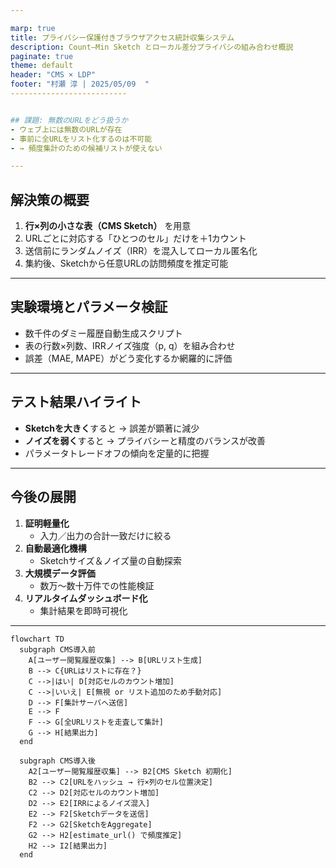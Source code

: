 ```yaml
---

marp: true
title: プライバシー保護付きブラウザアクセス統計収集システム  
description: Count–Min Sketch とローカル差分プライバシの組み合わせ概説
paginate: true
theme: default
header: "CMS × LDP"
footer: "村瀬 淳 | 2025/05/09  "
--------------------------


## 課題: 無数のURLをどう扱うか  
- ウェブ上には無数のURLが存在  
- 事前に全URLをリスト化するのは不可能  
- → 頻度集計のための候補リストが使えない  

---
```


## 解決策の概要  
1. **行×列の小さな表（CMS Sketch）** を用意  
2. URLごとに対応する「ひとつのセル」だけを＋1カウント  
3. 送信前にランダムノイズ（IRR）を混入してローカル匿名化  
4. 集約後、Sketchから任意URLの訪問頻度を推定可能  

---

## 実験環境とパラメータ検証  
- 数千件のダミー履歴自動生成スクリプト  
- 表の行数×列数、IRRノイズ強度（p, q）を組み合わせ  
- 誤差（MAE, MAPE）がどう変化するか網羅的に評価  

---

## テスト結果ハイライト  
- **Sketchを大きく**すると → 誤差が顕著に減少  
- **ノイズを弱く**すると → プライバシーと精度のバランスが改善  
- パラメータトレードオフの傾向を定量的に把握  

---

## 今後の展開  
1. **証明軽量化**  
   - 入力／出力の合計一致だけに絞る  
2. **自動最適化機構**  
   - Sketchサイズ＆ノイズ量の自動探索  
3. **大規模データ評価**  
   - 数万～数十万件での性能検証  
4. **リアルタイムダッシュボード化**  
   - 集計結果を即時可視化  

---

```mermaid
flowchart TD
  subgraph CMS導入前
    A[ユーザー閲覧履歴収集] --> B[URLリスト生成]
    B --> C{URLはリストに存在？}
    C -->|はい| D[対応セルのカウント増加]
    C -->|いいえ| E[無視 or リスト追加のため手動対応]
    D --> F[集計サーバへ送信]
    E --> F
    F --> G[全URLリストを走査して集計]
    G --> H[結果出力]
  end

  subgraph CMS導入後
    A2[ユーザー閲覧履歴収集] --> B2[CMS Sketch 初期化]
    B2 --> C2[URLをハッシュ → 行×列のセル位置決定]
    C2 --> D2[対応セルのカウント増加]
    D2 --> E2[IRRによるノイズ混入]
    E2 --> F2[Sketchデータを送信]
    F2 --> G2[SketchをAggregate]
    G2 --> H2[estimate_url() で頻度推定]
    H2 --> I2[結果出力]
  end
```

